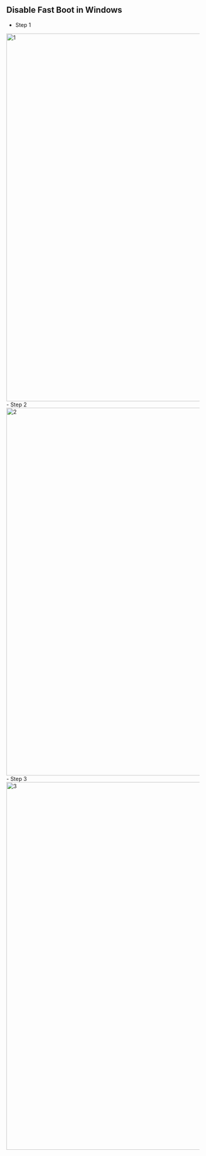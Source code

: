 ## Disable Fast Boot in Windows
- Step 1
<img width="960" alt="1" src="https://user-images.githubusercontent.com/73331536/104877625-3da76a80-5980-11eb-8ab5-8394fec2bc9f.png">
- Step 2
<img width="960" alt="2" src="https://user-images.githubusercontent.com/73331536/104877615-3b451080-5980-11eb-9569-550cf5f14e38.png">
- Step 3
<img width="960" alt="3" src="https://user-images.githubusercontent.com/73331536/104877621-3d0ed400-5980-11eb-9040-af447d41aaa8.png">
